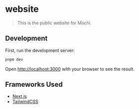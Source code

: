 # website

> This is the public website for Mochi.

## Development

First, run the development server:

```bash
pnpm dev
```

Open [http://localhost:3000](http://localhost:3000) with your browser to see the result.

## Frameworks Used

- [Next.js](https://nextjs.org)
- [TailwindCSS](https://tailwindcss.com)
